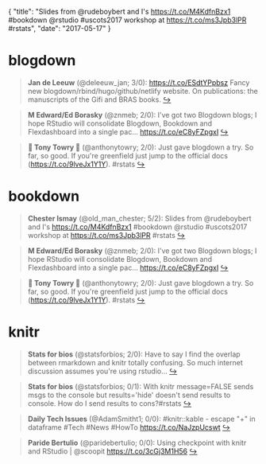 {
  "title": "Slides from @rudeboybert and I's https://t.co/M4KdfnBzx1 #bookdown @rstudio #uscots2017 workshop at https://t.co/ms3Jpb3lPR #rstats",
  "date": "2017-05-17"
}

# blogdown

> **Jan de Leeuw** (@deleeuw_jan; 3/0): https://t.co/ESdtYPpbsz
Fancy new blogdown/rbind/hugo/github/netlify website.
On publications: the manuscripts of the Gifi and BRAS books.  [&#8618;](https://twitter.com/xieyihui/status/864969007211859970)

<!-- -->


> **M Edward/Ed Borasky** (@znmeb; 2/0): I've got two Blogdown blogs; I hope RStudio will consolidate Blogdown, Bookdown and Flexdashboard into a single pac… https://t.co/eC8yFZpgxI  [&#8618;](https://twitter.com/xieyihui/status/864631876371177472)

<!-- -->


> **🌵 Tony Towry 🌵** (@anthonytowry; 2/0): Just gave blogdown a try.  So far, so good.  If you're greenfield just jump to the official docs (https://t.co/9lveJx1Y1Y).  #rstats  [&#8618;](https://twitter.com/xieyihui/status/864630650535645184)

<!-- -->


# bookdown

> **Chester Ismay** (@old_man_chester; 5/2): Slides from @rudeboybert and I's https://t.co/M4KdfnBzx1 #bookdown @rstudio #uscots2017 workshop at https://t.co/ms3Jpb3lPR #rstats  [&#8618;](https://twitter.com/xieyihui/status/864812517968760832)

<!-- -->


> **M Edward/Ed Borasky** (@znmeb; 2/0): I've got two Blogdown blogs; I hope RStudio will consolidate Blogdown, Bookdown and Flexdashboard into a single pac… https://t.co/eC8yFZpgxI  [&#8618;](https://twitter.com/xieyihui/status/864631876371177472)

<!-- -->


> **🌵 Tony Towry 🌵** (@anthonytowry; 2/0): Just gave blogdown a try.  So far, so good.  If you're greenfield just jump to the official docs (https://t.co/9lveJx1Y1Y).  #rstats  [&#8618;](https://twitter.com/xieyihui/status/864630650535645184)

<!-- -->


# knitr

> **Stats for bios** (@statsforbios; 2/0): Have to say I find the overlap between rmarkdown and knitr totally confusing. So much internet discussion assumes you're using rstudio...  [&#8618;](https://twitter.com/xieyihui/status/864827615378640896)

<!-- -->


> **Stats for bios** (@statsforbios; 0/1): With knitr message=FALSE sends msgs to the console but results='hide' doesn't send results to console. How do I send results to cons?#rstats  [&#8618;](https://twitter.com/xieyihui/status/864866493254774784)

<!-- -->


> **Daily Tech Issues** (@AdamSmitht1; 0/0): #knitr::kable - escape "+" in dataframe
#Tech #News #HowTo
https://t.co/NaJzpUcswt  [&#8618;](https://twitter.com/xieyihui/status/864906519980253184)

<!-- -->


> **Paride Bertulio** (@paridebertulio; 0/0): Using checkpoint with knitr and RStudio | @scoopit https://t.co/3cGj3M1H56  [&#8618;](https://twitter.com/xieyihui/status/864846000845934592)

<!-- -->


